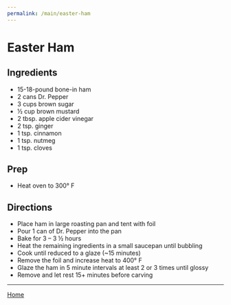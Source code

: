 ```yaml
---
permalink: /main/easter-ham
---
```

# Easter Ham

## Ingredients

- 15-18-pound bone-in ham
- 2 cans Dr. Pepper
- 3 cups brown sugar
- ½ cup brown mustard
- 2 tbsp. apple cider vinegar
- 2 tsp. ginger
- 1 tsp. cinnamon
- 1 tsp. nutmeg
- 1 tsp. cloves

## Prep

- Heat oven to 300° F

## Directions

- Place ham in large roasting pan and tent with foil
- Pour 1 can of Dr. Pepper into the pan
- Bake for 3 – 3 ½ hours
- Heat the remaining ingredients in a small saucepan until bubbling
- Cook until reduced to a glaze (~15 minutes)
- Remove the foil and increase heat to 400° F
- Glaze the ham in 5 minute intervals at least 2 or 3 times until glossy
- Remove and let rest 15+ minutes before carving

---

[Home](https://thomasjbarrett82.github.io)
